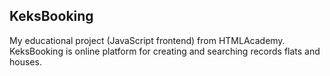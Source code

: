 ## KeksBooking

My educational project (JavaScript frontend) from HTMLAcademy. 
KeksBooking is online platform for creating and searching records flats and houses.

